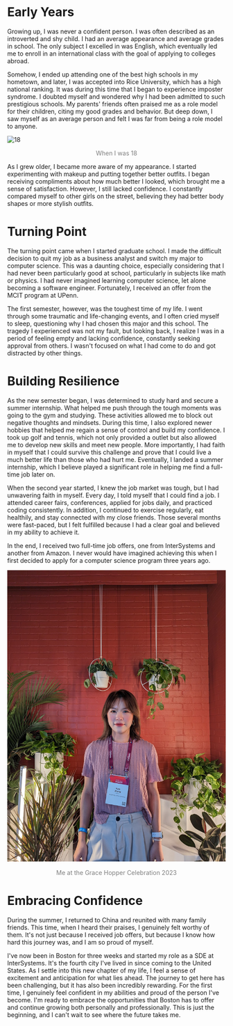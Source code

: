 # Early Years
Growing up, I was never a confident person. I was often described as an introverted and shy child. I had an average appearance 
and average grades in school. The only subject I excelled in was English, which eventually led me to enroll in an international 
class with the goal of applying to colleges abroad.

Somehow, I ended up attending one of the best high schools in my hometown, and later, I was accepted into Rice University, 
which has a high national ranking. It was during this time that I began to experience imposter syndrome. I doubted myself 
and wondered why I had been admitted to such prestigious schools. My parents' friends often praised me as a role model for 
their children, citing my good grades and behavior. But deep down, I saw myself as an average person and felt I was far 
from being a role model to anyone.

<div>
  <img src="../images/blog/18.jpg" alt="18">
    <p style="text-align: center; font-size: 1em; color: gray;">When I was 18</p>
</div>

As I grew older, I became more aware of my appearance. I started experimenting with makeup and putting together better 
outfits. I began receiving compliments about how much better I looked, which brought me a sense of satisfaction. However, 
I still lacked confidence. I constantly compared myself to other girls on the street, believing they had better body 
shapes or more stylish outfits.

# Turning Point

The turning point came when I started graduate school. I made the difficult decision to quit my job as a business analyst 
and switch my major to computer science. This was a daunting choice, especially considering that I had never been particularly 
good at school, particularly in subjects like math or physics. I had never imagined learning computer science, let alone 
becoming a software engineer. Fortunately, I received an offer from the MCIT program at UPenn.

The first semester, however, was the toughest time of my life. I went through some traumatic and life-changing events, 
and I often cried myself to sleep, questioning why I had chosen this major and this school. The tragedy I experienced was 
not my fault, but looking back, I realize I was in a period of feeling empty and lacking confidence, constantly seeking 
approval from others. I wasn't focused on what I had come to do and got distracted by other things.

# Building Resilience

As the new semester began, I was determined to study hard and secure a summer internship. What helped me push through the 
tough moments was going to the gym and studying. These activities allowed me to block out negative thoughts and mindsets.
During this time, I also explored newer hobbies that helped me regain a sense of control and build my 
confidence. I took up golf and tennis, which not only provided a outlet but also allowed me to develop new skills and meet new people.
More importantly, I had faith in myself that I could survive this challenge and prove that I could live a much better life than those 
who had hurt me. Eventually, I landed a summer internship, which I believe played a significant role in helping me find 
a full-time job later on.

When the second year started, I knew the job market was tough, but I had unwavering faith in myself. Every day, I told 
myself that I could find a job. I attended career fairs, conferences, applied for jobs daily, and practiced coding 
consistently. In addition, I continued to exercise regularly, eat healthily, and stay connected with my close friends. 
Those several months were fast-paced, but I felt fulfilled because I had a clear goal and believed in my ability to achieve it.

In the end, I received two full-time job offers, one from InterSystems and another from Amazon. I never would have imagined 
achieving this when I first decided to apply for a computer science program three years ago.

<div>
  <img src="../images/blog/ghc.JPG" alt="GHC">
    <p style="text-align: center; font-size: 1em; color: gray;">Me at the Grace Hopper Celebration 2023</p>
</div>

# Embracing Confidence

During the summer, I returned to China and reunited with many family friends. This time, when I heard their praises, I 
genuinely felt worthy of them. It's not just because I received job offers, but because I know how hard this journey was, 
and I am so proud of myself.

I've now been in Boston for three weeks and started my role as a SDE at InterSystems. It's the fourth city I've lived in 
since coming to the United States. As I settle into this new chapter of my life, I feel a sense of excitement and 
anticipation for what lies ahead. The journey to get here has been challenging, but it has also been incredibly rewarding. 
For the first time, I genuinely feel confident in my abilities and proud of the person I've become. I'm ready to embrace 
the opportunities that Boston has to offer and continue growing both personally and professionally. This is just the beginning, 
and I can't wait to see where the future takes me.
